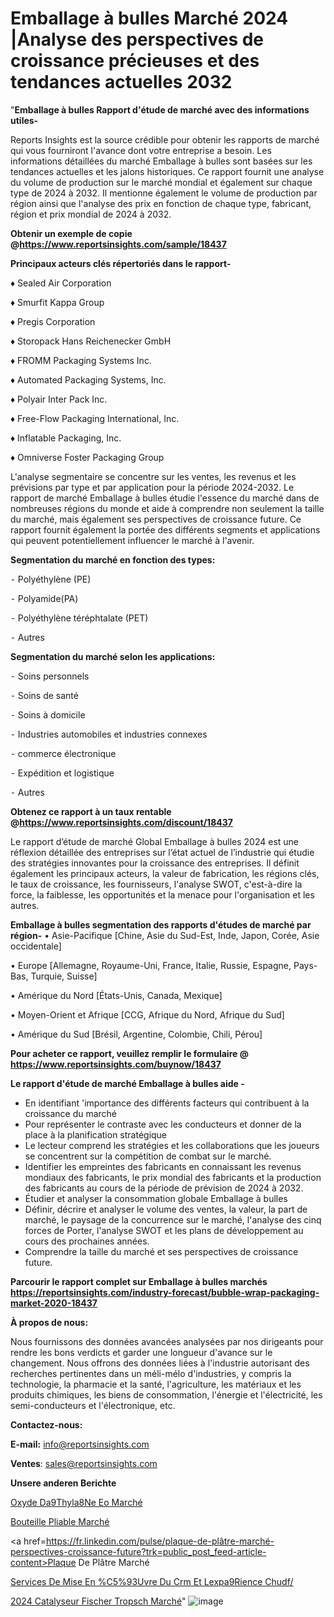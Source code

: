 # Emballage à bulles Marché 2024 |Analyse des perspectives de croissance précieuses et des tendances actuelles 2032

"<strong>Emballage à bulles Rapport d'étude de marché avec des informations utiles-</strong>

Reports Insights est la source crédible pour obtenir les rapports de marché qui vous fourniront l'avance dont votre entreprise a besoin. Les informations détaillées du marché Emballage à bulles sont basées sur les tendances actuelles et les jalons historiques. Ce rapport fournit une analyse du volume de production sur le marché mondial et également sur chaque type de 2024 à 2032. Il mentionne également le volume de production par région ainsi que l'analyse des prix en fonction de chaque type, fabricant, région et prix mondial de 2024 à 2032.

<strong><b>Obtenir un exemple de copie @</b></strong><a href=https://www.reportsinsights.com/sample/18437><strong><b>https://www.reportsinsights.com/sample/18437</b></strong></a>

<b>Principaux acteurs clés répertoriés dans le rapport-</b>

<b> </b>♦ Sealed Air Corporation

♦ Smurfit Kappa Group

♦ Pregis Corporation

♦ Storopack Hans Reichenecker GmbH

♦ FROMM Packaging Systems Inc.

♦ Automated Packaging Systems, Inc.

♦ Polyair Inter Pack Inc.

♦ Free-Flow Packaging International, Inc.

♦ Inflatable Packaging, Inc.

♦ Omniverse Foster Packaging Group

L'analyse segmentaire se concentre sur les ventes, les revenus et les prévisions par type et par application pour la période 2024-2032. Le rapport de marché Emballage à bulles étudie l'essence du marché dans de nombreuses régions du monde et aide à comprendre non seulement la taille du marché, mais également ses perspectives de croissance future. Ce rapport fournit également la portée des différents segments et applications qui peuvent potentiellement influencer le marché à l'avenir.

<strong>Segmentation du marché en fonction des types:</strong>


⁃ Polyéthylène (PE)

⁃ Polyamide(PA)

⁃ Polyéthylène téréphtalate (PET)

⁃ Autres

<strong>Segmentation du marché selon les applications:</strong>


⁃ Soins personnels

⁃ Soins de santé

⁃ Soins à domicile

⁃ Industries automobiles et industries connexes

⁃ commerce électronique

⁃ Expédition et logistique

⁃ Autres

<strong><b>Obtenez ce rapport à un taux rentable @</b></strong><a href=https://www.reportsinsights.com/discount/18437><strong><b>https://www.reportsinsights.com/discount/18437</b></strong></a>

Le rapport d’étude de marché Global Emballage à bulles 2024 est une réflexion détaillée des entreprises sur l’état actuel de l’industrie qui étudie des stratégies innovantes pour la croissance des entreprises. Il définit également les principaux acteurs, la valeur de fabrication, les régions clés, le taux de croissance, les fournisseurs, l'analyse SWOT, c'est-à-dire la force, la faiblesse, les opportunités et la menace pour l'organisation et les autres.

<strong>Emballage à bulles segmentation des rapports d'études de marché par région-</strong>
• Asie-Pacifique [Chine, Asie du Sud-Est, Inde, Japon, Corée, Asie occidentale]

• Europe [Allemagne, Royaume-Uni, France, Italie, Russie, Espagne, Pays-Bas, Turquie, Suisse]

• Amérique du Nord [États-Unis, Canada, Mexique]

• Moyen-Orient et Afrique [CCG, Afrique du Nord, Afrique du Sud]

• Amérique du Sud [Brésil, Argentine, Colombie, Chili, Pérou]

<strong>Pour acheter ce rapport, veuillez remplir le formulaire @   <a href=https://www.reportsinsights.com/buynow/18437>https://www.reportsinsights.com/buynow/18437</a></strong>

<strong>Le rapport d'étude de marché Emballage à bulles aide -</strong>
<ul>
  <li>En identifiant 'importance des différents facteurs qui contribuent à la croissance du marché</li>
  <li>Pour représenter le contraste avec les conducteurs et donner de la place à la planification stratégique</li>
  <li>Le lecteur comprend les stratégies et les collaborations que les joueurs se concentrent sur la compétition de combat sur le marché.</li>
  <li>Identifier les empreintes des fabricants en connaissant les revenus mondiaux des fabricants, le prix mondial des fabricants et la production des fabricants au cours de la période de prévision de 2024 à 2032.</li>
  <li>Étudier et analyser la consommation globale Emballage à bulles</li>
  <li>Définir, décrire et analyser le volume des ventes, la valeur, la part de marché, le paysage de la concurrence sur le marché, l'analyse des cinq forces de Porter, l'analyse SWOT et les plans de développement au cours des prochaines années.</li>
  <li>Comprendre la taille du marché et ses perspectives de croissance future.</li>
</ul>

<strong>Parcourir le rapport complet sur Emballage à bulles marchés <a href=https://reportsinsights.com/industry-forecast/bubble-wrap-packaging-market-2020-18437>https://reportsinsights.com/industry-forecast/bubble-wrap-packaging-market-2020-18437</a></strong>

<strong>À propos de nous:</strong>

Nous fournissons des données avancées analysées par nos dirigeants pour rendre les bons verdicts et garder une longueur d'avance sur le changement. Nous offrons des données liées à l'industrie autorisant des recherches pertinentes dans un méli-mélo d'industries, y compris la technologie, la pharmacie et la santé, l'agriculture, les matériaux et les produits chimiques, les biens de consommation, l'énergie et l'électricité, les semi-conducteurs et l'électronique, etc.

<strong>Contactez-nous:</strong>

<strong>E-mail:</strong> <a href=mailto:info@reportsinsights.com>info@reportsinsights.com</a>

<strong>Ventes</strong>: <a href=mailto:sales@reportsinsights.com>sales@reportsinsights.com</a>

<strong>Unsere anderen Berichte</strong>

<a href=https://www.linkedin.com/pulse/oxyde-d%C3%A9thyl%C3%A8ne-eo-march%C3%A9-2024-part-et-og8ke/>Oxyde Da9Thyla8Ne Eo Marché</a>

<a href=https://www.linkedin.com/pulse/bouteille-pliable-marchéanalyse-du-rapport-2vjte/>Bouteille Pliable Marché</a>

<a href=https://fr.linkedin.com/pulse/plaque-de-plâtre-marché-perspectives-croissance-future?trk=public_post_feed-article-content>Plaque De Plâtre Marché</a>

<a href=https://www.linkedin.com/pulse/services-de-mise-en-%C5%93uvre-du-crm-et-lexp%C3%A9rience-chudf/>Services De Mise En %C5%93Uvre Du Crm Et Lexpa9Rience Chudf/</a>

<a href=https://www.linkedin.com/pulse/2024-catalyseur-fischer-tropsch-march%C3%A9-paysage-nnmec/>2024 Catalyseur Fischer Tropsch Marché</a>"
![image](https://github.com/daminid12/RImarket/assets/158430485/55e584f8-e56b-469b-b50c-cbddc687275d)
